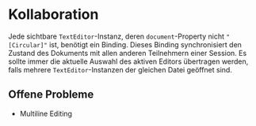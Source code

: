 # Kollaboration

Jede sichtbare `TextEditor`-Instanz, deren `document`-Property nicht `"[Circular]"` ist, benötigt ein Binding. Dieses Binding synchronisiert den Zustand des Dokuments mit allen anderen Teilnehmern einer Session. Es sollte immer die aktuelle Auswahl des aktiven Editors übertragen werden, falls mehrere `TextEditor`-Instanzen der gleichen Datei geöffnet sind.

## Offene Probleme

- Multiline Editing